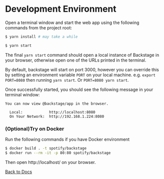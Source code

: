 # Development Environment

Open a terminal window and start the web app using the following commands from the project root:

```bash
$ yarn install # may take a while

$ yarn start
```

The final `yarn start` command should open a local instance of Backstage in your browser, otherwise open one of the URLs printed in the terminal.

By default, backstage will start on port 3000, however you can override this by setting an environment variable `PORT` on your local machine. e.g. `export PORT=8080` then running `yarn start`. Or `PORT=8080 yarn start`.

Once successfully started, you should see the following message in your terminal window:

```
You can now view @backstage/app in the browser.

  Local:            http://localhost:8080
  On Your Network:  http://192.168.1.224:8080
```

### (Optional)Try on Docker

Run the following commands if you have Docker environment

```bash
$ docker build . -t spotify/backstage
$ docker run --rm -it -p 80:80 spotify/backstage
```

Then open http://localhost/ on your browser.

[Back to Docs](README.md)
